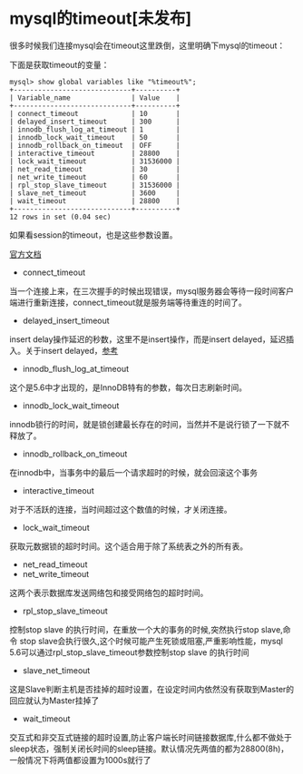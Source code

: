 # mysql的timeout[未发布]

很多时候我们连接mysql会在timeout这里跌倒，这里明确下mysql的timeout：

下面是获取timeout的变量：

    mysql> show global variables like "%timeout%";
    +-----------------------------+----------+
    | Variable_name               | Value    |
    +-----------------------------+----------+
    | connect_timeout             | 10       |
    | delayed_insert_timeout      | 300      |
    | innodb_flush_log_at_timeout | 1        |
    | innodb_lock_wait_timeout    | 50       |
    | innodb_rollback_on_timeout  | OFF      |
    | interactive_timeout         | 28800    |
    | lock_wait_timeout           | 31536000 |
    | net_read_timeout            | 30       |
    | net_write_timeout           | 60       |
    | rpl_stop_slave_timeout      | 31536000 |
    | slave_net_timeout           | 3600     |
    | wait_timeout                | 28800    |
    +-----------------------------+----------+
    12 rows in set (0.04 sec)

如果看session的timeout，也是这些参数设置。

[官方文档](http://dev.mysql.com/doc/refman/5.6/en/server-system-variables.html)

* connect_timeout

当一个连接上来，在三次握手的时候出现错误，mysql服务器会等待一段时间客户端进行重新连接，connect_timeout就是服务端等待重连的时间了。

* delayed_insert_timeout

insert delay操作延迟的秒数，这里不是insert操作，而是insert delayed，延迟插入。关于insert delayed，[参考](http://dev.mysql.com/doc/refman/5.6/en/insert-delayed.html)

* innodb_flush_log_at_timeout

这个是5.6中才出现的，是InnoDB特有的参数，每次日志刷新时间。

* innodb_lock_wait_timeout

innodb锁行的时间，就是锁创建最长存在的时间，当然并不是说行锁了一下就不释放了。

* innodb_rollback_on_timeout

在innodb中，当事务中的最后一个请求超时的时候，就会回滚这个事务

* interactive_timeout

对于不活跃的连接，当时间超过这个数值的时候，才关闭连接。

* lock_wait_timeout

获取元数据锁的超时时间。这个适合用于除了系统表之外的所有表。

* net_read_timeout
* net_write_timeout

这两个表示数据库发送网络包和接受网络包的超时时间。

* rpl_stop_slave_timeout

控制stop slave 的执行时间，在重放一个大的事务的时候,突然执行stop slave,命令 stop slave会执行很久,这个时候可能产生死锁或阻塞,严重影响性能，mysql 5.6可以通过rpl_stop_slave_timeout参数控制stop slave 的执行时间

* slave_net_timeout

这是Slave判断主机是否挂掉的超时设置，在设定时间内依然没有获取到Master的回应就认为Master挂掉了

* wait_timeout

交互式和非交互式链接的超时设置,防止客户端长时间链接数据库,什么都不做处于sleep状态，强制关闭长时间的sleep链接。默认情况先两值的都为28800(8h)，一般情况下将两值都设置为1000s就行了
